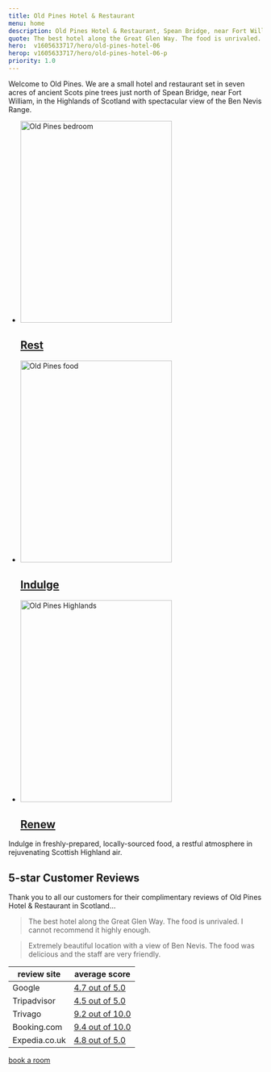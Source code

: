 ```yaml
---
title: Old Pines Hotel & Restaurant
menu: home
description: Old Pines Hotel & Restaurant, Spean Bridge, near Fort William, Ben Nevis, and Loch Ness in the highlands of Scotland.
quote: The best hotel along the Great Glen Way. The food is unrivaled.
hero:  v1605633717/hero/old-pines-hotel-06
herop: v1605633717/hero/old-pines-hotel-06-p
priority: 1.0
---
```


Welcome to Old Pines. We are a small hotel and restaurant set in seven acres of ancient Scots pine trees just north of Spean Bridge, near Fort William, in the Highlands of Scotland with spectacular view of the Ben Nevis Range.

<nav class="list">
  <ul>
    <li>
      <a href="[root]rooms/">
        <img src="[imagecdn]f_auto/v1584544250/content/old-pines-room" width="300" height="400" alt="Old Pines bedroom" crossorigin="anonymous" loading="lazy" />
        <h2>Rest</h2>
      </a>
    </li>
    <li>
      <a href="[root]restaurant/">
        <img src="[imagecdn]f_auto/v1589284698/content/old-pines-starter" width="300" height="400" alt="Old Pines food" crossorigin="anonymous" loading="lazy" />
        <h2>Indulge</h2>
      </a>
    </li>
    <li>
      <a href="[root]location/">
        <img src="[imagecdn]f_auto/v1605634675/content/old-pines-view" width="300" height="400" alt="Old Pines Highlands" crossorigin="anonymous" loading="lazy" />
        <h2>Renew</h2>
      </a>
    </li>
  </ul>
</nav>

Indulge in freshly-prepared, locally-sourced food, a restful atmosphere in rejuvenating Scottish Highland air.


## 5-star Customer Reviews

Thank you to all our customers for their complimentary reviews of Old Pines Hotel & Restaurant in Scotland&hellip;

> The best hotel along the Great Glen Way. The food is unrivaled. I cannot recommend it highly enough.

> Extremely beautiful location with a view of Ben Nevis. The food was delicious and the staff are very friendly.

|review site|average score|
|-|-|
|Google|[4.7 out of 5.0](https://www.google.com/travel/hotels/entity/CgoIm_rmqp-DqL9uEAE/reviews)|
|Tripadvisor|[4.5 out of 5.0](https://www.tripadvisor.co.uk/Hotel_Review-g635692-d304682-Reviews-Old_Pines_Hotel_and_Restaurant-Spean_Bridge_Lochaber_Scottish_Highlands_Scotland.html#REVIEWS)|
|Trivago|[9.2 out of 10.0](https://www.trivago.co.uk/spean-bridge-359271/hotel/old-pines-604336)|
|Booking.com|[9.4 out of 10.0](https://www.booking.com/hotel/gb/oldpineshotel.en-gb.html#tab-reviews)|
|Expedia.co.uk|[4.8 out of 5.0](https://www.expedia.co.uk/Spean-Bridge-Hotels-Old-Pines-Hotel.h2254781.Hotel-Information)|

<a href="[book]" class="button">book a room</a>
